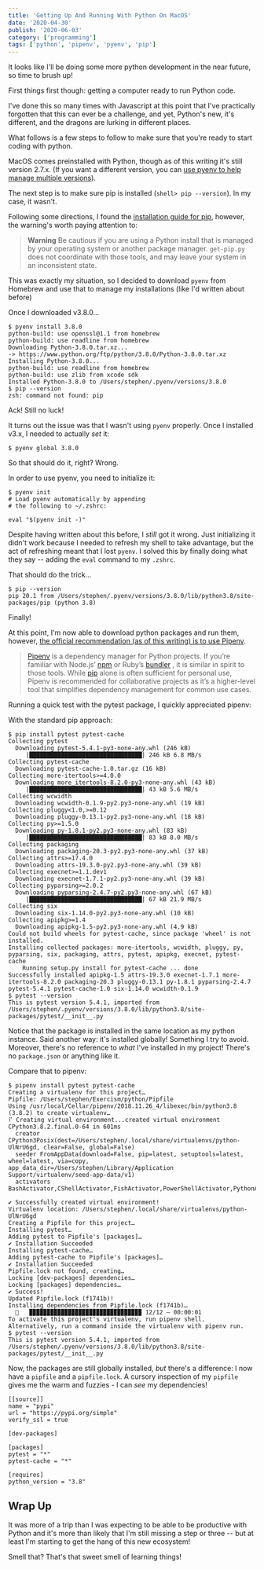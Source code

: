 ```yaml
---
title: 'Getting Up And Running With Python On MacOS'
date: '2020-04-30'
publish: '2020-06-03'
category: ['programming']
tags: ['python', 'pipenv', 'pyenv', 'pip']
---
```


It looks like I'll be doing some more python development in the near future, so time to brush up!

First things first though: getting a computer ready to run Python code.

I've done this so many times with Javascript at this point that I've practically forgotten that this can ever be a challenge, and yet, Python's new, it's different, and the dragons are lurking in different places.

What follows is a few steps to follow to make sure that you're ready to start coding with python.

MacOS comes preinstalled with Python, though as of this writing it's still version 2.7.x. (If you want a different version, you can [use pyenv to help manage multiple versions](../../2020-03-08/multiple-python-versions-installed-macos/)).

The next step is to make sure pip is installed (`shell> pip --version`). In my case, it wasn't.

Following some directions, I found the [installation guide for pip](https://pip.pypa.io/en/stable/installing/), however, the warning's worth paying attention to:

> **Warning** Be cautious if you are using a Python install that is managed by your operating system or another package manager. `get-pip.py` does not coordinate with those tools, and may leave your system in an inconsistent state.

This was exactly my situation, so I decided to download `pyenv` from Homebrew and use that to manage my installations (like I'd written about before)

Once I downloaded v3.8.0...

```shell
$ pyenv install 3.8.0
python-build: use openssl@1.1 from homebrew
python-build: use readline from homebrew
Downloading Python-3.8.0.tar.xz...
-> https://www.python.org/ftp/python/3.8.0/Python-3.8.0.tar.xz
Installing Python-3.8.0...
python-build: use readline from homebrew
python-build: use zlib from xcode sdk
Installed Python-3.8.0 to /Users/stephen/.pyenv/versions/3.8.0
$ pip --version
zsh: command not found: pip
```

Ack! Still no luck!

It turns out the issue was that I wasn't using `pyenv` properly. Once I installed v3.x, I needed to actually _set_ it:

```shell
$ pyenv global 3.8.0
```

So that should do it, right? Wrong.

In order to use pyenv, you need to initialize it:

```shell
$ pyenv init
# Load pyenv automatically by appending
# the following to ~/.zshrc:

eval "$(pyenv init -)"
```

Despite having written about this before, I _still_ got it wrong. Just initializing it didn't work because I needed to refresh my shell to take advantage, but the act of refreshing meant that I lost `pyenv`. I solved this by finally doing what they say -- adding the `eval` command to my `.zshrc`.

That should do the trick...

```shell
$ pip --version
pip 20.1 from /Users/stephen/.pyenv/versions/3.8.0/lib/python3.8/site-packages/pip (python 3.8)
```

Finally!

At this point, I'm now able to download python packages and run them, however, [the official recommendation (as of this writing) is to use Pipenv](https://packaging.python.org/tutorials/managing-dependencies/).

> [Pipenv](https://packaging.python.org/key_projects/#pipenv) is a dependency manager for Python projects. If you’re familiar with Node.js’ [npm](https://www.npmjs.com/) or Ruby’s [bundler](http://bundler.io/) , it is similar in spirit to those tools. While [pip](https://packaging.python.org/key_projects/#pip) alone is often sufficient for personal use, Pipenv is recommended for collaborative projects as it’s a higher-level tool that simplifies dependency management for common use cases.

Running a quick test with the pytest package, I quickly appreciated pipenv:

With the standard pip approach:

```shell
$ pip install pytest pytest-cache
Collecting pytest
  Downloading pytest-5.4.1-py3-none-any.whl (246 kB)
     |████████████████████████████████| 246 kB 6.8 MB/s
Collecting pytest-cache
  Downloading pytest-cache-1.0.tar.gz (16 kB)
Collecting more-itertools>=4.0.0
  Downloading more_itertools-8.2.0-py3-none-any.whl (43 kB)
     |████████████████████████████████| 43 kB 5.6 MB/s
Collecting wcwidth
  Downloading wcwidth-0.1.9-py2.py3-none-any.whl (19 kB)
Collecting pluggy<1.0,>=0.12
  Downloading pluggy-0.13.1-py2.py3-none-any.whl (18 kB)
Collecting py>=1.5.0
  Downloading py-1.8.1-py2.py3-none-any.whl (83 kB)
     |████████████████████████████████| 83 kB 8.0 MB/s
Collecting packaging
  Downloading packaging-20.3-py2.py3-none-any.whl (37 kB)
Collecting attrs>=17.4.0
  Downloading attrs-19.3.0-py2.py3-none-any.whl (39 kB)
Collecting execnet>=1.1.dev1
  Downloading execnet-1.7.1-py2.py3-none-any.whl (39 kB)
Collecting pyparsing>=2.0.2
  Downloading pyparsing-2.4.7-py2.py3-none-any.whl (67 kB)
     |████████████████████████████████| 67 kB 21.9 MB/s
Collecting six
  Downloading six-1.14.0-py2.py3-none-any.whl (10 kB)
Collecting apipkg>=1.4
  Downloading apipkg-1.5-py2.py3-none-any.whl (4.9 kB)
Could not build wheels for pytest-cache, since package 'wheel' is not installed.
Installing collected packages: more-itertools, wcwidth, pluggy, py, pyparsing, six, packaging, attrs, pytest, apipkg, execnet, pytest-cache
    Running setup.py install for pytest-cache ... done
Successfully installed apipkg-1.5 attrs-19.3.0 execnet-1.7.1 more-itertools-8.2.0 packaging-20.3 pluggy-0.13.1 py-1.8.1 pyparsing-2.4.7 pytest-5.4.1 pytest-cache-1.0 six-1.14.0 wcwidth-0.1.9
$ pytest --version
This is pytest version 5.4.1, imported from /Users/stephen/.pyenv/versions/3.8.0/lib/python3.8/site-packages/pytest/__init__.py
```

Notice that the package is installed in the same location as my python instance. Said another way: it's installed globally! Something I try to avoid. Moreover, there's no reference to _what_ I've installed in my project! There's no `package.json` or anything like it.

Compare that to pipenv:

```shell
$ pipenv install pytest pytest-cache
Creating a virtualenv for this project…
Pipfile: /Users/stephen/Exercism/python/Pipfile
Using /usr/local/Cellar/pipenv/2018.11.26_4/libexec/bin/python3.8 (3.8.2) to create virtualenv…
⠏ Creating virtual environment...created virtual environment CPython3.8.2.final.0-64 in 601ms
  creator CPython3Posix(dest=/Users/stephen/.local/share/virtualenvs/python-UlNrU6gd, clear=False, global=False)
  seeder FromAppData(download=False, pip=latest, setuptools=latest, wheel=latest, via=copy, app_data_dir=/Users/stephen/Library/Application Support/virtualenv/seed-app-data/v1)
  activators BashActivator,CShellActivator,FishActivator,PowerShellActivator,PythonActivator,XonshActivator

✔ Successfully created virtual environment!
Virtualenv location: /Users/stephen/.local/share/virtualenvs/python-UlNrU6gd
Creating a Pipfile for this project…
Installing pytest…
Adding pytest to Pipfile's [packages]…
✔ Installation Succeeded
Installing pytest-cache…
Adding pytest-cache to Pipfile's [packages]…
✔ Installation Succeeded
Pipfile.lock not found, creating…
Locking [dev-packages] dependencies…
Locking [packages] dependencies…
✔ Success!
Updated Pipfile.lock (f1741b)!
Installing dependencies from Pipfile.lock (f1741b)…
  🐍   ▉▉▉▉▉▉▉▉▉▉▉▉▉▉▉▉▉▉▉▉▉▉▉▉▉▉▉▉▉▉▉▉ 12/12 — 00:00:01
To activate this project's virtualenv, run pipenv shell.
Alternatively, run a command inside the virtualenv with pipenv run.
$ pytest --version
This is pytest version 5.4.1, imported from /Users/stephen/.pyenv/versions/3.8.0/lib/python3.8/site-packages/pytest/__init__.py
```

Now, the packages are still globally installed, _but_ there's a difference: I now have a `pipfile` and a `pipfile.lock`. A cursory inspection of my `pipfile` gives me the warm and fuzzies - I can _see_ my dependencies!

```txt:title=pipfile
[[source]]
name = "pypi"
url = "https://pypi.org/simple"
verify_ssl = true

[dev-packages]

[packages]
pytest = "*"
pytest-cache = "*"

[requires]
python_version = "3.8"
```

## Wrap Up

It was more of a trip than I was expecting to be able to be productive with Python and it's more than likely that I'm still missing a step or three -- but at least I'm starting to get the hang of this new ecosystem!

Smell that? That's that sweet smell of learning things!
